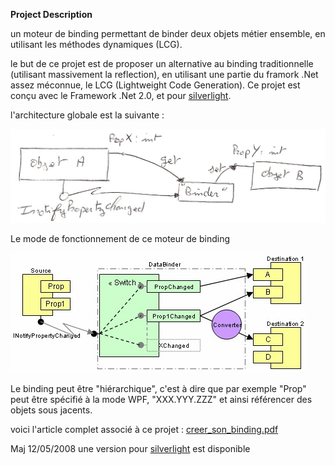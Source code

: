 **Project Description**

un moteur de binding permettant de binder deux objets métier ensemble, en utilisant les méthodes dynamiques (LCG).

le but de ce projet est de proposer un alternative au binding traditionnelle (utilisant massivement la reflection), en utilisant une partie du framork .Net assez méconnue, le LCG (Lightweight Code Generation). Ce projet est conçu avec le Framework .Net 2.0, et pour [silverlight](silverlight).

l'architecture globale est la suivante :

![](Home_architecture_manuscrite.jpg)

Le mode de fonctionnement de ce moteur de binding 

![](Home_architecture.jpg)

Le binding peut être "hiérarchique", c'est à dire que par exemple "Prop" peut être spécifié à la mode WPF, "XXX.YYY.ZZZ" et ainsi référencer des objets sous jacents.

voici l'article complet associé à ce projet : [creer_son_binding.pdf](Home_creer_son_binding.pdf)

Maj 12/05/2008 une version pour [silverlight](silverlight) est disponible 
